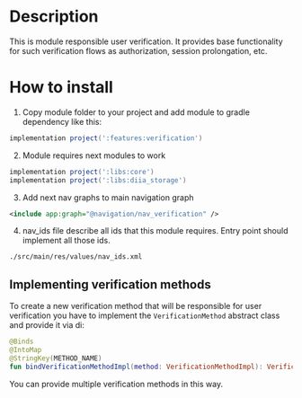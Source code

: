 # Description

This is module responsible user verification. It provides base functionality for such verification 
flows as authorization, session prolongation, etc.

# How to install

1. Copy module folder to your project and add module to gradle dependency like this:

```groovy
implementation project(':features:verification')
```

2. Module requires next modules to work

```groovy
implementation project(':libs:core')
implementation project(':libs:diia_storage')
```

3. Add next nav graphs to main navigation graph

```xml
<include app:graph="@navigation/nav_verification" />
```

4. nav_ids file describe all ids that this module requires. Entry point should implement all those ids.

`./src/main/res/values/nav_ids.xml`

## Implementing verification methods

To create a new verification method that will be responsible for user verification you have to
implement the `VerificationMethod` abstract class and provide it via di:

```kotlin
@Binds
@IntoMap
@StringKey(METHOD_NAME)
fun bindVerificationMethodImpl(method: VerificationMethodImpl): VerificationMethod
```

You can provide multiple verification methods in this way.